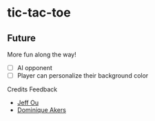 # tic-tac-toe

## Future
More fun along the way!
- [ ] AI opponent
- [ ] Player can personalize their background color

Credits
Feedback
- [Jeff Ou](https://github.com/pophero110)
- [Dominique Akers](https://github.com/Dommy99)
